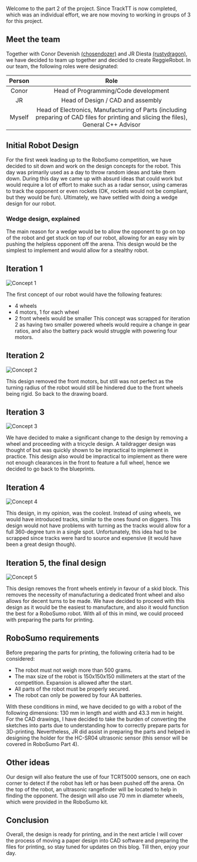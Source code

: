 Welcome to the part 2 of the project. Since TrackTT is now completed, which was an individual effort, we are now moving to working in groups of 3 for this project.

## Meet the team
Together with Conor Devenish [(chosendozer)](https://robosumo.eu/chosendozer/) and JR Diesta [(rustydragon)](https://robosumo.eu/rustydragon/), we have decided to team up together and decided to create ReggieRobot. In our team, the following roles were designated:

| **Person** |                                                                **Role**                                                                |
|:----------:|:--------------------------------------------------------------------------------------------------------------------------------------:|
|   Conor    |                                                  Head of Programming/Code development                                                  |
|     JR     |                                                   Head of Design / CAD and assembly                                                    |
|   Myself   | Head of Electronics, Manufacturing of Parts (including preparing of CAD files for printing and slicing the files), General C++ Advisor |

## Initial Robot Design
For the first week leading up to the RoboSumo competition, we have decided to sit down and work on the design concepts for the robot. This day was primarily used as a day to throw random ideas and take them down. During this day we came up with absurd ideas that could work but would require a lot of effort to make such as a radar sensor, using cameras to track the opponent or even rockets (OK, rockets would not be compliant, but they would be fun). Ultimately, we have settled with doing a wedge design for our robot.

### Wedge design, explained
The main reason for a wedge would be to allow the opponent to go on top of the robot and get stuck on top of our robot, allowing for an easy win by pushing the helpless opponent off the arena. This design would be the simplest to implement and would allow for a stealthy robot. 

## Iteration 1
![Concept 1](https://github.com/tomaszjhuczek/TUD-RoboSumo-Archive/blob/main/Blog%20Archive/Resources/Concept%201.jpg?raw=true)

The first concept of our robot would have the following features:
- 4 wheels
- 4 motors, 1 for each wheel
- 2 front wheels would be smaller
This concept was scrapped for iteration 2 as having two smaller powered wheels would require a change in gear ratios, and also the battery pack would struggle with powering four motors.

## Iteration 2
![Concept 2](https://github.com/tomaszjhuczek/TUD-RoboSumo-Archive/blob/main/Blog%20Archive/Resources/Concept%202.jpg?raw=true)

This design removed the front motors, but still was not perfect as the turning radius of the robot would still be hindered due to the front wheels being rigid. So back to the drawing board.

## Iteration 3
![Concept 3](https://github.com/tomaszjhuczek/TUD-RoboSumo-Archive/blob/main/Blog%20Archive/Resources/Concept%203.jpg?raw=true)

We have decided to make a significant change to the design by removing a wheel and proceeding with a tricycle design. A taildragger design was thought of but was quickly shown to be impractical to implement in practice. This design also would be impractical to implement as there were not enough clearances in the front to feature a full wheel, hence we decided to go back to the blueprints.

## Iteration 4
![Concept 4](https://github.com/tomaszjhuczek/TUD-RoboSumo-Archive/blob/main/Blog%20Archive/Resources/Concept%204.jpg?raw=true)

This design, in my opinion, was the coolest. Instead of using wheels, we would have introduced tracks, similar to the ones found on diggers. This design would not have problems with turning as the tracks would allow for a full 360-degree turn in a single spot. Unfortunately, this idea had to be scrapped since tracks were hard to source and expensive (it would have been a great design though).

## Iteration 5, the final design

![Concept 5](https://github.com/tomaszjhuczek/TUD-RoboSumo-Archive/blob/main/Blog%20Archive/Resources/Concept%205.jpeg?raw=true)

This design removes the front wheels entirely in favour of a skid block. This removes the necessity of manufacturing a dedicated front wheel and also allows for decent turns to be made. We have decided to proceed with this design as it would be the easiest to manufacture, and also it would function the best for a RoboSumo robot. With all of this in mind, we could proceed with preparing the parts for printing.

## RoboSumo requirements
Before preparing the parts for printing, the following criteria had to be considered:
- The robot must not weigh more than 500 grams.
- The max size of the robot is 150x150x150 millimeters at the start of the competition. Expansion is allowed after the start. 
- All parts of the robot must be properly secured.
- The robot can only be powered by four AA batteries.

With these conditions in mind, we have decided to go with a robot of the following dimensions: 130 mm in length and width and 43.3 mm in height. For the CAD drawings, I have decided to take the burden of converting the sketches into parts due to understanding how to correctly prepare parts for 3D-printing. Nevertheless, JR did assist in preparing the parts and helped in designing the holder for the HC-SR04 ultrasonic sensor (this sensor will be covered in RoboSumo Part 4). 

## Other ideas
Our design will also feature the use of four TCRT5000 sensors, one on each corner to detect if the robot has left or has been pushed off the arena. On the top of the robot, an ultrasonic rangefinder will be located to help in finding the opponent. The design will also use 70 mm in diameter wheels, which were provided in the RoboSumo kit. 

## Conclusion
Overall, the design is ready for printing, and in the next article I will cover the process of moving a paper design into CAD software and preparing the files for printing, so stay tuned for updates on this blog. Till then, enjoy your day.